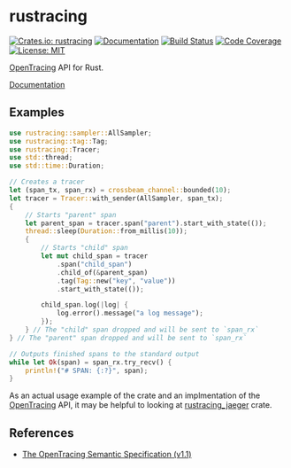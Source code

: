 rustracing
==========

[![Crates.io: rustracing](https://img.shields.io/crates/v/rustracing.svg)](https://crates.io/crates/rustracing)
[![Documentation](https://docs.rs/rustracing/badge.svg)](https://docs.rs/rustracing)
[![Build Status](https://travis-ci.org/sile/rustracing.svg?branch=master)](https://travis-ci.org/sile/rustracing)
[![Code Coverage](https://codecov.io/gh/sile/rustracing/branch/master/graph/badge.svg)](https://codecov.io/gh/sile/rustracing/branch/master)
[![License: MIT](https://img.shields.io/badge/license-MIT-blue.svg)](LICENSE)

[OpenTracing] API for Rust.

[Documentation](https://docs.rs/rustracing)

Examples
--------

```rust
use rustracing::sampler::AllSampler;
use rustracing::tag::Tag;
use rustracing::Tracer;
use std::thread;
use std::time::Duration;

// Creates a tracer
let (span_tx, span_rx) = crossbeam_channel::bounded(10);
let tracer = Tracer::with_sender(AllSampler, span_tx);
{
    // Starts "parent" span
    let parent_span = tracer.span("parent").start_with_state(());
    thread::sleep(Duration::from_millis(10));
    {
        // Starts "child" span
        let mut child_span = tracer
            .span("child_span")
            .child_of(&parent_span)
            .tag(Tag::new("key", "value"))
            .start_with_state(());

        child_span.log(|log| {
            log.error().message("a log message");
        });
    } // The "child" span dropped and will be sent to `span_rx`
} // The "parent" span dropped and will be sent to `span_rx`

// Outputs finished spans to the standard output
while let Ok(span) = span_rx.try_recv() {
    println!("# SPAN: {:?}", span);
}
```

As an actual usage example of the crate and an implmentation of the [OpenTracing] API,
it may be helpful to looking at [rustracing_jaeger] crate.

References
----------

- [The OpenTracing Semantic Specification (v1.1)][specification]

[OpenTracing]: http://opentracing.io/
[specification]: https://github.com/opentracing/specification/blob/master/specification.md
[rustracing_jaeger]: https://github.com/sile/rustracing_jaeger
